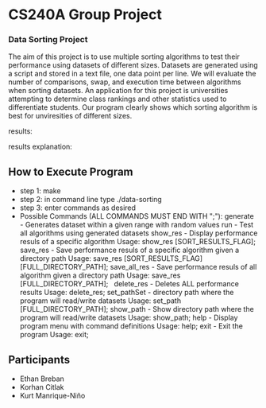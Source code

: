 # CS240A Group Project
### Data Sorting Project
The aim of this project is to use multiple sorting algorithms to test their performance using datasets of different sizes. Datasets are generated using a script and stored in a text file, one data point per line. We will evaluate the number of comparisons, swap, and execution time between algorithms when sorting datasets. An application for this project is universities attempting to determine class rankings and other statistics used to differentiate students. Our program clearly shows which sorting algorithm is best for unviresities of different sizes.

results:

results explanation:

## How to Execute Program
- step 1: make
- step 2: in command line type ./data-sorting
- step 3: enter commands as desired
- Possible Commands (ALL COMMANDS MUST END WITH ";"):
  generate - Generates dataset within a given range with random values
	run	- Test all algorithms using generated datasets
  show_res - Display performance resuls of a specific algorithm
    Usage: show_res [SORT_RESULTS_FLAG];
  save_res - Save performance resuls of a specific algorithm given a directory path
    Usage: save_res [SORT_RESULTS_FLAG] [FULL_DIRECTORY_PATH];
  save_all_res - Save performance resuls of all algorithm given a directory path
    Usage: save_res [FULL_DIRECTORY_PATH];
  delete_res - Deletes ALL performance results
    Usage: delete_res;
  set_pathSet - directory path where the program will read/write datasets
    Usage: set_path [FULL_DIRECTORY_PATH];
  show_path - Show directory path where the program will read/write datasets
    Usage: show_path;
  help - Display program menu with command definitions
    Usage: help;
  exit - Exit the program
    Usage: exit;

## Participants
- Ethan Breban 
- Korhan Citlak 
- Kurt Manrique-Niño

